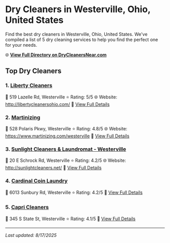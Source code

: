 # Dry Cleaners in Westerville, Ohio, United States

Find the best dry cleaners in Westerville, Ohio, United States. We've compiled a list of 5 dry cleaning services to help you find the perfect one for your needs.

🌐 **[View Full Directory on DryCleanersNear.com](https://drycleanersnear.com/city/US/Ohio/Westerville)**

## Top Dry Cleaners

### 1. [Liberty Cleaners](https://drycleanersnear.com/dryCleaner/689aa0a52abe37ea0a6566d8/liberty-cleaners)
📍 519 Lazelle Rd, Westerville
⭐ Rating: 5/5
🌐 Website: http://libertycleanersohio.com/
🔗 [View Full Details](https://drycleanersnear.com/dryCleaner/689aa0a52abe37ea0a6566d8/liberty-cleaners)

### 2. [Martinizing](https://drycleanersnear.com/dryCleaner/689aa0742abe37ea0a65644f/martinizing)
📍 528 Polaris Pkwy, Westerville
⭐ Rating: 4.8/5
🌐 Website: https://www.martinizing.com/westerville
🔗 [View Full Details](https://drycleanersnear.com/dryCleaner/689aa0742abe37ea0a65644f/martinizing)

### 3. [Sunlight Cleaners & Laundromat - Westerville](https://drycleanersnear.com/dryCleaner/689aa02f2abe37ea0a6560be/sunlight-cleaners-laundromat-westerville)
📍 20 E Schrock Rd, Westerville
⭐ Rating: 4.2/5
🌐 Website: http://sunlightcleaners.net/
🔗 [View Full Details](https://drycleanersnear.com/dryCleaner/689aa02f2abe37ea0a6560be/sunlight-cleaners-laundromat-westerville)

### 4. [Cardinal Coin Laundry](https://drycleanersnear.com/dryCleaner/689aa0d62abe37ea0a65688f/cardinal-coin-laundry)
📍 6013 Sunbury Rd, Westerville
⭐ Rating: 4.2/5
🔗 [View Full Details](https://drycleanersnear.com/dryCleaner/689aa0d62abe37ea0a65688f/cardinal-coin-laundry)

### 5. [Capri Cleaners](https://drycleanersnear.com/dryCleaner/689aa05b2abe37ea0a656352/capri-cleaners)
📍 345 S State St, Westerville
⭐ Rating: 4.1/5
🔗 [View Full Details](https://drycleanersnear.com/dryCleaner/689aa05b2abe37ea0a656352/capri-cleaners)


---

*Last updated: 8/17/2025*
